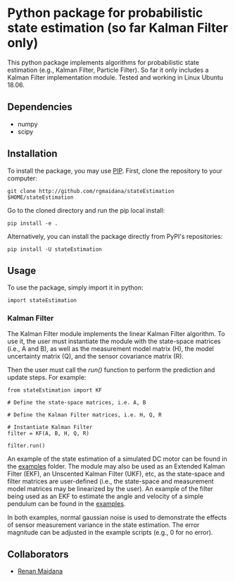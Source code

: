 # Python package for probabilistic state estimation (so far Kalman Filter only)

This python package implements algorithms for probabilistic state estimation (e.g., Kalman Filter, Particle Filter).
So far it only includes a Kalman Filter implementation module.
Tested and working in Linux Ubuntu 18.06.

## Dependencies

* numpy
* scipy

## Installation

To install the package, you may use [PIP](https://pypi.org/project/pip/). First, clone the repository to your computer:

```
git clone http://github.com/rgmaidana/stateEstimation $HOME/stateEstimation
```

Go to the cloned directory and run the pip local install:

```
pip install -e .
```

Alternatively, you can install the package directly from PyPI's repositories:

```
pip install -U stateEstimation
```

## Usage

To use the package, simply import it in python:

```
import stateEstimation
```

### Kalman Filter

The Kalman Filter module implements the linear Kalman Filter algorithm.
To use it, the user must instantiate the module with the state-space matrices (i.e., A and B), as well as the measurement model matrix (H), 
the model uncertainty matrix (Q), and the sensor covariance matrix (R).

Then the user must call the _run()_ function to 
perform the prediction and update steps. For example:

```
from stateEstimation import KF

# Define the state-space matrices, i.e. A, B

# Define the Kalman Filter matrices, i.e. H, Q, R

# Instantiate Kalman Filter
filter = KF(A, B, H, Q, R)

filter.run()
```

An example of the state estimation of a simulated DC motor can be found in the [examples](https://github.com/rgmaidana/stateEstimation/blob/master/examples/dcmotor.py) folder.
The module may also be used as an Extended Kalman Filter (EKF), an Unscented Kalman Filter (UKF), etc, as the state-space and filter matrices are user-defined 
(i.e., the state-space and measurement model matrices may be linearized by the user).
An example of the filter being used as an EKF to estimate the angle and velocity of a simple pendulum can be found in the [examples](https://github.com/rgmaidana/stateEstimation/blob/master/examples/pendulum.py).

In both examples, normal gaussian noise is used to demonstrate the effects of sensor measurement variance in the state estimation.
The error magnitude can be adjusted in the example scripts (e.g., 0 for no error).

## Collaborators

* [Renan Maidana](https://github.com/rgmaidana)
